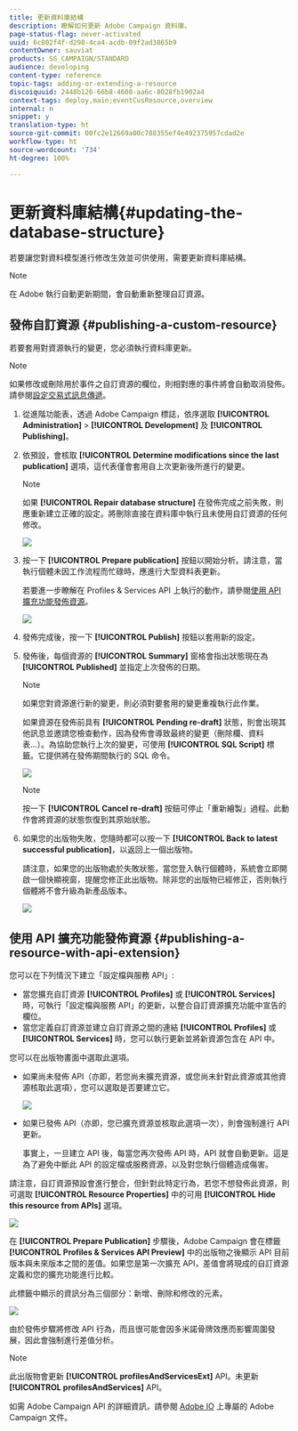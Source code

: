 ```yaml
---
title: 更新資料庫結構
description: 瞭解如何更新 Adobe Campaign 資料庫。
page-status-flag: never-activated
uuid: 6c802f4f-d298-4ca4-acdb-09f2ad3865b9
contentOwner: sauviat
products: SG_CAMPAIGN/STANDARD
audience: developing
content-type: reference
topic-tags: adding-or-extending-a-resource
discoiquuid: 2448b126-66b8-4608-aa6c-8028fb1902a4
context-tags: deploy,main;eventCusResource,overview
internal: n
snippet: y
translation-type: ht
source-git-commit: 00fc2e12669a00c788355ef4e492375957cdad2e
workflow-type: ht
source-wordcount: '734'
ht-degree: 100%

---
```



# 更新資料庫結構{#updating-the-database-structure}

若要讓您對資料模型進行修改生效並可供使用，需要更新資料庫結構。

>[!NOTE]
>
>在 Adobe 執行自動更新期間，會自動重新整理自訂資源。

## 發佈自訂資源 {#publishing-a-custom-resource}

若要套用對資源執行的變更，您必須執行資料庫更新。

>[!NOTE]
>
>如果修改或刪除用於事件之自訂資源的欄位，則相對應的事件將會自動取消發佈。請參閱[設定交易式訊息傳遞](../../administration/using/configuring-transactional-messaging.md)。

1. 從進階功能表，透過 Adobe Campaign 標誌，依序選取 **[!UICONTROL Administration]** > **[!UICONTROL Development]** 及 **[!UICONTROL Publishing]**。
1. 依預設，會核取 **[!UICONTROL Determine modifications since the last publication]** 選項，這代表僅會套用自上次更新後所進行的變更。

   >[!NOTE]
   >
   >如果 **[!UICONTROL Repair database structure]** 在發佈完成之前失敗，則應重新建立正確的設定。將刪除直接在資料庫中執行且未使用自訂資源的任何修改。

   ![](assets/schema_extension_12.png)

1. 按一下 **[!UICONTROL Prepare publication]** 按鈕以開始分析。請注意，當執行個體未因工作流程而忙碌時，應進行大型資料表更新。

   若要進一步瞭解在 Profiles &amp; Services API 上執行的動作，請參閱[使用 API 擴充功能發佈資源](#publishing-a-resource-with-api-extension)。

   ![](assets/schema_extension_13.png)

1. 發佈完成後，按一下 **[!UICONTROL Publish]** 按鈕以套用新的設定。
1. 發佈後，每個資源的 **[!UICONTROL Summary]** 窗格會指出狀態現在為 **[!UICONTROL Published]** 並指定上次發佈的日期。

   >[!NOTE]
   >
   >如果您對資源進行新的變更，則必須對要套用的變更重複執行此作業。

   如果資源在發佈前具有 **[!UICONTROL Pending re-draft]** 狀態，則會出現其他訊息並邀請您檢查動作，因為發佈會導致最終的變更（刪除欄、資料表…）。為協助您執行上次的變更，可使用 **[!UICONTROL SQL Script]** 標籤。它提供將在發佈期間執行的 SQL 命令。

   ![](assets/schema_extension_scriptsql.png)

   >[!NOTE]
   >
   >按一下 **[!UICONTROL Cancel re-draft]** 按鈕可停止「重新繪製」過程。此動作會將資源的狀態恢復到其原始狀態。

1. 如果您的出版物失敗，您隨時都可以按一下 **[!UICONTROL Back to latest successful publication]**，以返回上一個出版物。

   請注意，如果您的出版物處於失敗狀態，當您登入執行個體時，系統會立即開啟一個快顯視窗，提醒您修正此出版物。除非您的出版物已經修正，否則執行個體將不會升級為新產品版本。

   ![](assets/schema_extension_31.png)

## 使用 API 擴充功能發佈資源 {#publishing-a-resource-with-api-extension}

您可以在下列情況下建立「設定檔與服務 API」:

* 當您擴充自訂資源 **[!UICONTROL Profiles]** 或 **[!UICONTROL Services]**&#x200B;時，可執行「設定檔與服務 API」的更新，以整合自訂資源擴充功能中宣告的欄位。
* 當您定義自訂資源並建立自訂資源之間的連結 **[!UICONTROL Profiles]** 或 **[!UICONTROL Services]** 時，您可以執行更新並將新資源包含在 API 中。

您可以在出版物畫面中選取此選項。

* 如果尚未發佈 API（亦即，若您尚未擴充資源，或您尚未針對此資源或其他資源核取此選項），您可以選取是否要建立它。

   ![](assets/create-profile-and-services-api.png)

* 如果已發佈 API（亦即，您已擴充資源並核取此選項一次），則會強制進行 API 更新。

   事實上，一旦建立 API 後，每當您再次發佈 API 時，API 就會自動更新。這是為了避免中斷此 API 的設定檔或服務資源，以及對您執行個體造成傷害。

請注意，自訂資源預設會進行整合，但針對此特定行為，若您不想發佈此資源，則可選取 **[!UICONTROL Resource Properties]** 中的可用 **[!UICONTROL Hide this resource from APIs]** 選項。

![](assets/removefromextoption.png)

在 **[!UICONTROL Prepare Publication]** 步驟後，Adobe Campaign 會在標籤 **[!UICONTROL Profiles & Services API Preview]** 中的出版物之後顯示 API 目前版本與未來版本之間的差值。如果您是第一次擴充 API，差值會將現成的自訂資源定義和您的擴充功能進行比較。

此標籤中顯示的資訊分為三個部分：新增、刪除和修改的元素。

![](assets/extendpandsapi_diff.png)

由於發佈步驟將修改 API 行為，而且很可能會因多米諾骨牌效應而影響周圍發展，因此會強制進行差值分析。

>[!NOTE]
>
>此出版物會更新 **[!UICONTROL profilesAndServicesExt]** API。未更新 **[!UICONTROL profilesAndServices]** API。

如需 Adobe Campaign API 的詳細資訊，請參閱 [Adobe IO](https://docs.campaign.adobe.com/doc/standard/en/adobeio.html) 上專屬的 Adobe Campaign 文件。
